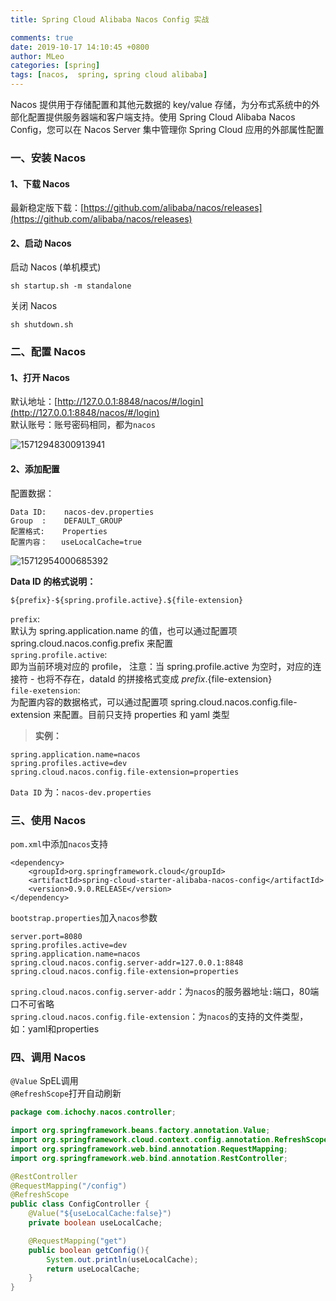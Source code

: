 ```yaml
---
title: Spring Cloud Alibaba Nacos Config 实战

comments: true
date: 2019-10-17 14:10:45 +0800
author: MLeo
categories: [spring] 
tags: [nacos,  spring, spring cloud alibaba]
---
```


Nacos 提供用于存储配置和其他元数据的 key/value 存储，为分布式系统中的外部化配置提供服务器端和客户端支持。使用 Spring Cloud Alibaba Nacos Config，您可以在 Nacos Server 集中管理你 Spring Cloud 应用的外部属性配置

### 一、安装 Nacos
#### 1、下载 Nacos  
最新稳定版下载：[https://github.com/alibaba/nacos/releases](https://github.com/alibaba/nacos/releases)  
#### 2、启动 Nacos  
启动 Nacos (单机模式)
```
sh startup.sh -m standalone
```
关闭 Nacos
```
sh shutdown.sh
```
### 二、配置 Nacos
#### 1、打开 Nacos  
默认地址：[http://127.0.0.1:8848/nacos/#/login](http://127.0.0.1:8848/nacos/#/login)  
默认账号：账号密码相同，都为`nacos`  

![15712948300913941](https://images.ichochy.com/15712948300913941.png)

#### 2、添加配置  
配置数据：
```
Data ID:    nacos-dev.properties
Group  :    DEFAULT_GROUP
配置格式:    Properties
配置内容：   useLocalCache=true
```

![15712954000685392](https://images.ichochy.com/15712954000685392.png)

**Data ID 的格式说明：**
```
${prefix}-${spring.profile.active}.${file-extension}
```
`prefix`:  
默认为 spring.application.name 的值，也可以通过配置项 spring.cloud.nacos.config.prefix 来配置   
`spring.profile.active`:  
即为当前环境对应的 profile， 注意：当 spring.profile.active 为空时，对应的连接符 - 也将不存在，dataId 的拼接格式变成 ${prefix}.${file-extension}  
`file-exetension`:  
为配置内容的数据格式，可以通过配置项 spring.cloud.nacos.config.file-extension 来配置。目前只支持 properties 和 yaml 类型  

> **实例：**  

```
spring.application.name=nacos
spring.profiles.active=dev
spring.cloud.nacos.config.file-extension=properties
```
`Data ID` 为：`nacos-dev.properties`

### 三、使用 Nacos
`pom.xml`中添加`nacos`支持
```
<dependency>
    <groupId>org.springframework.cloud</groupId>
    <artifactId>spring-cloud-starter-alibaba-nacos-config</artifactId>
    <version>0.9.0.RELEASE</version>
</dependency>
```
`bootstrap.properties`加入`nacos`参数
```
server.port=8080
spring.profiles.active=dev
spring.application.name=nacos
spring.cloud.nacos.config.server-addr=127.0.0.1:8848
spring.cloud.nacos.config.file-extension=properties
```
`spring.cloud.nacos.config.server-addr`：为`nacos`的服务器地址`:`端口，80端口不可省略  
`spring.cloud.nacos.config.file-extension`：为`nacos`的支持的文件类型，如：yaml和properties  

### 四、调用 Nacos
`@Value` SpEL调用  
`@RefreshScope`打开自动刷新  

```java
package com.ichochy.nacos.controller;

import org.springframework.beans.factory.annotation.Value;
import org.springframework.cloud.context.config.annotation.RefreshScope;
import org.springframework.web.bind.annotation.RequestMapping;
import org.springframework.web.bind.annotation.RestController;

@RestController
@RequestMapping("/config")
@RefreshScope
public class ConfigController {
    @Value("${useLocalCache:false}")
    private boolean useLocalCache;

    @RequestMapping("get")
    public boolean getConfig(){
        System.out.println(useLocalCache);
        return useLocalCache;
    }
}
```